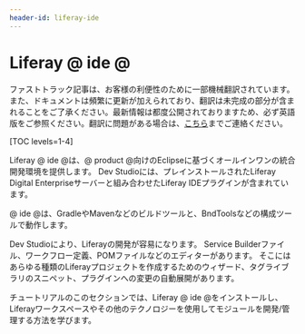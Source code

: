 ```yaml
---
header-id: liferay-ide
---
```


# Liferay @ ide @

<p class="alert alert-info"><span class="wysiwyg-color-blue120">ファストトラック記事は、お客様の利便性のために一部機械翻訳されています。また、ドキュメントは頻繁に更新が加えられており、翻訳は未完成の部分が含まれることをご了承ください。最新情報は都度公開されておりますため、必ず英語版をご参照ください。翻訳に問題がある場合は、<a href="mailto:support-content-jp@liferay.com">こちら</a>までご連絡ください。</span></p>

[TOC levels=1-4]

Liferay @ ide @は、@ product @向けのEclipseに基づくオールインワンの統合開発環境を提供します。 Dev Studioには、プレインストールされたLiferay Digital Enterpriseサーバーと組み合わせたLiferay IDEプラグインが含まれています。

@ ide @は、GradleやMavenなどのビルドツールと、BndToolsなどの構成ツールで動作します。

Dev Studioにより、Liferayの開発が容易になります。 Service Builderファイル、ワークフロー定義、POMファイルなどのエディターがあります。 そこにはあらゆる種類のLiferayプロジェクトを作成するためのウィザード、タグライブラリのスニペット、プラグインへの変更の自動展開があります。

チュートリアルのこのセクションでは、Liferay @ ide @をインストールし、Liferayワークスペースやその他のテクノロジーを使用してモジュールを開発/管理する方法を学びます。
